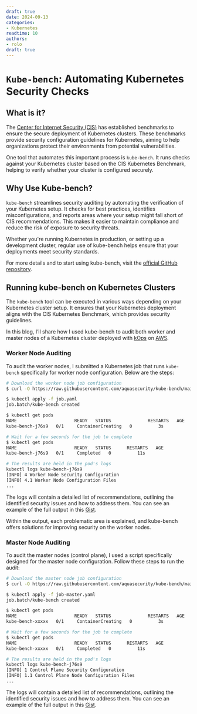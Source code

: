 ```yaml
---
draft: true  
date: 2024-09-13
categories:
- Kubernetes  
readtime: 10  
authors:
- rolo
draft: true
---
```


# `Kube-bench`: Automating Kubernetes Security Checks

## What is it?
The [Center for Internet Security (CIS)](https://www.cisecurity.org/benchmark/kubernetes) has established benchmarks to ensure the secure deployment of Kubernetes clusters. These benchmarks provide security configuration guidelines for Kubernetes, aiming to help organizations protect their environments from potential vulnerabilities.

One tool that automates this important process is `kube-bench`. It runs checks against your Kubernetes cluster based on the CIS Kubernetes Benchmark, helping to verify whether your cluster is configured securely.


## Why Use Kube-bench?
`kube-bench` streamlines security auditing by automating the verification of your Kubernetes setup. It checks for best practices, identifies misconfigurations, and reports areas where your setup might fall short of CIS recommendations. This makes it easier to maintain compliance and reduce the risk of exposure to security threats.

Whether you're running Kubernetes in production, or setting up a development cluster, regular use of kube-bench helps ensure that your deployments meet security standards.

For more details and to start using kube-bench, visit the [official GitHub repository](https://github.com/aquasecurity/kube-bench).

<!-- Comes from the Inniciative of center for internet security (CIS) organism which produces a  Benchmark w/ the community consensus to provide [secure configuration guidelines for Kubernetes](https://www.cisecurity.org/benchmark/kubernetes)

Is a tool that checks whether Kubernetes is deployed securely by running the checks documented in the CIS Kubernetes Benchmark.

For more specifications please refer to https://github.com/aquasecurity/kube-bench -->

## Running kube-bench on Kubernetes Clusters
The `kube-bench` tool can be executed in various ways depending on your Kubernetes cluster setup. It ensures that your Kubernetes deployment aligns with the CIS Kubernetes Benchmark, which provides security guidelines.

In this blog, I’ll share how I used kube-bench to audit both worker and master nodes of a Kubernetes cluster deployed with [kOps](https://kops.sigs.k8s.io/) on [AWS](https://kops.sigs.k8s.io/getting_started/aws/).

### Worker Node Auditing
To audit the worker nodes, I submitted a Kubernetes job that runs `kube-bench` specifically for worker node configuration. Below are the steps:

```bash
# Download the worker node job configuration
$ curl -O https://raw.githubusercontent.com/aquasecurity/kube-bench/main/job.yaml

$ kubectl apply -f job.yaml
job.batch/kube-bench created

$ kubectl get pods
NAME                      READY   STATUS              RESTARTS   AGE
kube-bench-j76s9   0/1     ContainerCreating   0          3s

# Wait for a few seconds for the job to complete
$ kubectl get pods
NAME                      READY   STATUS      RESTARTS   AGE
kube-bench-j76s9   0/1     Completed   0          11s

# The results are held in the pod's logs
kubectl logs kube-bench-j76s9
[INFO] 4 Worker Node Security Configuration
[INFO] 4.1 Worker Node Configuration Files
...
```

The logs will contain a detailed list of recommendations, outlining the identified security issues and how to address them. You can see an example of the full output in this [Gist](https://gist.github.com/rolo5555/6d96f59f2d7d390adfd99958e688ee04).

Within the output, each problematic area is explained, and kube-bench offers solutions for improving security on the worker nodes.

### Master Node Auditing
To audit the master nodes (control plane), I used a script specifically designed for the master node configuration. Follow these steps to run the audit:

```bash
# Download the master node job configuration
$ curl -O https://raw.githubusercontent.com/aquasecurity/kube-bench/main/job-master.yaml

$ kubectl apply -f job-master.yaml
job.batch/kube-bench created

$ kubectl get pods
NAME                      READY   STATUS              RESTARTS   AGE
kube-bench-xxxxx   0/1     ContainerCreating   0          3s

# Wait for a few seconds for the job to complete
$ kubectl get pods
NAME                      READY   STATUS      RESTARTS   AGE
kube-bench-xxxxx   0/1     Completed   0          11s

# The results are held in the pod's logs
kubectl logs kube-bench-j76s9
[INFO] 1 Control Plane Security Configuration
[INFO] 1.1 Control Plane Node Configuration Files
...
```
The logs will contain a detailed list of recommendations, outlining the identified security issues and how to address them. You can see an example of the full output in this [Gist](https://gist.github.com/rolo5555/0bc6ab77eaabce438d3a6f90f848c40e).